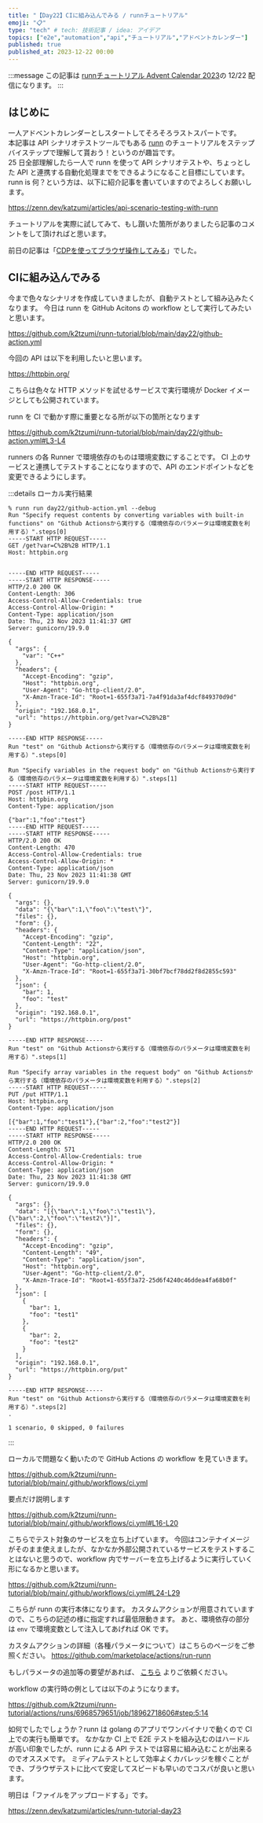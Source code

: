 ```yaml
---
title: "【Day22】CIに組み込んでみる / runnチュートリアル"
emoji: "📋"
type: "tech" # tech: 技術記事 / idea: アイデア
topics: ["e2e","automation","api","チュートリアル","アドベントカレンダー"]
published: true
published_at: 2023-12-22 00:00
---
```


:::message
この記事は [runnチュートリアル Advent Calendar 2023](https://qiita.com/advent-calendar/2023/runn-tutorial)の 12/22 配信になります。
:::

## はじめに

一人アドベントカレンダーとしスタートしてそろそろラストスパートです。  
本記事は API シナリオテストツールでもある [runn](https://github.com/k1LoW/runn) のチュートリアルをステップバイステップで理解して貰おう！というのが趣旨です。  
25 日全部理解したら一人で runn を使って API シナリオテストや、ちょっとした API と連携する自動化処理までをできるようになること目標にしています。  
runn is 何？という方は、以下に紹介記事を書いていますのでよろしくお願いします。

https://zenn.dev/katzumi/articles/api-scenario-testing-with-runn

チュートリアルを実際に試してみて、もし躓いた箇所がありましたら記事のコメントをして頂ければと思います。

前日の記事は「[CDPを使ってブラウザ操作してみる](https://zenn.dev/katzumi/articles/runn-tutorial-day21)」でした。

## CIに組み込んでみる

今まで色々なシナリオを作成していきましたが、自動テストとして組み込みたくなります。
今日は runn を GitHub Acitons の workflow として実行してみたいと思います。


https://github.com/k2tzumi/runn-tutorial/blob/main/day22/github-action.yml

今回の API は以下を利用したいと思います。

https://httpbin.org/

こちらは色々な HTTP メソッドを試せるサービスで実行環境が Docker イメージとしても公開されています。

runn を CI で動かす際に重要となる所が以下の箇所となります

https://github.com/k2tzumi/runn-tutorial/blob/main/day22/github-action.yml#L3-L4

runners の各 Runner で環境依存のものは環境変数にすることです。
CI 上のサービスと連携してテストすることになりますので、API のエンドポイントなどを変更できるようにします。

:::details ローカル実行結果

```console
% runn run day22/github-action.yml --debug
Run "Specify request contents by converting variables with built-in functions" on "Github Actionsから実行する（環境依存のパラメータは環境変数を利用する）".steps[0]
-----START HTTP REQUEST-----
GET /get?var=C%2B%2B HTTP/1.1
Host: httpbin.org


-----END HTTP REQUEST-----
-----START HTTP RESPONSE-----
HTTP/2.0 200 OK
Content-Length: 306
Access-Control-Allow-Credentials: true
Access-Control-Allow-Origin: *
Content-Type: application/json
Date: Thu, 23 Nov 2023 11:41:37 GMT
Server: gunicorn/19.9.0

{
  "args": {
    "var": "C++"
  }, 
  "headers": {
    "Accept-Encoding": "gzip", 
    "Host": "httpbin.org", 
    "User-Agent": "Go-http-client/2.0", 
    "X-Amzn-Trace-Id": "Root=1-655f3a71-7a4f91da3af4dcf849370d9d"
  }, 
  "origin": "192.168.0.1", 
  "url": "https://httpbin.org/get?var=C%2B%2B"
}

-----END HTTP RESPONSE-----
Run "test" on "Github Actionsから実行する（環境依存のパラメータは環境変数を利用する）".steps[0]

Run "Specify variables in the request body" on "Github Actionsから実行する（環境依存のパラメータは環境変数を利用する）".steps[1]
-----START HTTP REQUEST-----
POST /post HTTP/1.1
Host: httpbin.org
Content-Type: application/json

{"bar":1,"foo":"test"}
-----END HTTP REQUEST-----
-----START HTTP RESPONSE-----
HTTP/2.0 200 OK
Content-Length: 470
Access-Control-Allow-Credentials: true
Access-Control-Allow-Origin: *
Content-Type: application/json
Date: Thu, 23 Nov 2023 11:41:38 GMT
Server: gunicorn/19.9.0

{
  "args": {}, 
  "data": "{\"bar\":1,\"foo\":\"test\"}", 
  "files": {}, 
  "form": {}, 
  "headers": {
    "Accept-Encoding": "gzip", 
    "Content-Length": "22", 
    "Content-Type": "application/json", 
    "Host": "httpbin.org", 
    "User-Agent": "Go-http-client/2.0", 
    "X-Amzn-Trace-Id": "Root=1-655f3a71-30bf7bcf78dd2f8d2855c593"
  }, 
  "json": {
    "bar": 1, 
    "foo": "test"
  }, 
  "origin": "192.168.0.1", 
  "url": "https://httpbin.org/post"
}

-----END HTTP RESPONSE-----
Run "test" on "Github Actionsから実行する（環境依存のパラメータは環境変数を利用する）".steps[1]

Run "Specify array variables in the request body" on "Github Actionsから実行する（環境依存のパラメータは環境変数を利用する）".steps[2]
-----START HTTP REQUEST-----
PUT /put HTTP/1.1
Host: httpbin.org
Content-Type: application/json

[{"bar":1,"foo":"test1"},{"bar":2,"foo":"test2"}]
-----END HTTP REQUEST-----
-----START HTTP RESPONSE-----
HTTP/2.0 200 OK
Content-Length: 571
Access-Control-Allow-Credentials: true
Access-Control-Allow-Origin: *
Content-Type: application/json
Date: Thu, 23 Nov 2023 11:41:38 GMT
Server: gunicorn/19.9.0

{
  "args": {}, 
  "data": "[{\"bar\":1,\"foo\":\"test1\"},{\"bar\":2,\"foo\":\"test2\"}]", 
  "files": {}, 
  "form": {}, 
  "headers": {
    "Accept-Encoding": "gzip", 
    "Content-Length": "49", 
    "Content-Type": "application/json", 
    "Host": "httpbin.org", 
    "User-Agent": "Go-http-client/2.0", 
    "X-Amzn-Trace-Id": "Root=1-655f3a72-25d6f4240c46ddea4fa68b0f"
  }, 
  "json": [
    {
      "bar": 1, 
      "foo": "test1"
    }, 
    {
      "bar": 2, 
      "foo": "test2"
    }
  ], 
  "origin": "192.168.0.1", 
  "url": "https://httpbin.org/put"
}

-----END HTTP RESPONSE-----
Run "test" on "Github Actionsから実行する（環境依存のパラメータは環境変数を利用する）".steps[2]
.

1 scenario, 0 skipped, 0 failures
```

:::

ローカルで問題なく動いたので GitHub Actions の workflow を見ていきます。

https://github.com/k2tzumi/runn-tutorial/blob/main/.github/workflows/ci.yml

要点だけ説明します


https://github.com/k2tzumi/runn-tutorial/blob/main/.github/workflows/ci.yml#L16-L20

こちらでテスト対象のサービスを立ち上げています。
今回はコンテナイメージがそのまま使えましたが、なかなか外部公開されているサービスをテストすることはないと思うので、workflow 内でサーバーを立ち上げるように実行していく形になるかと思います。


https://github.com/k2tzumi/runn-tutorial/blob/main/.github/workflows/ci.yml#L24-L29

こちらが runn の実行本体になります。
カスタムアクションが用意されていますので、こちらの記述の様に指定すれば最低限動きます。
あと、環境依存の部分は `env` で環境変数として注入してあげれば OK です。

カスタムアクションの詳細（各種パラメータについて）はこちらのページをご参照ください。
https://github.com/marketplace/actions/run-runn

もしパラメータの追加等の要望があれば、 [こちら](https://github.com/k2tzumi/runn-tutorial/issues/new) よりご依頼ください。

workflow の実行時の例としては以下のようになります。

https://github.com/k2tzumi/runn-tutorial/actions/runs/6968579651/job/18962718606#step:5:14

如何でしたでしょうか？runn は golang のアプリでワンバイナリで動くので CI 上での実行も簡単です。
なかなか CI 上で E2E テストを組み込むのはハードルが高い印象でしたが、runn による API テストでは容易に組み込むことが出来るのでオススメです。
ミディアムテストとして効率よくカバレッジを稼ぐことができ、ブラウザテストに比べて安定してスピードも早いのでコスパが良いと思います。

明日は「ファイルをアップロードする」です。

https://zenn.dev/katzumi/articles/runn-tutorial-day23